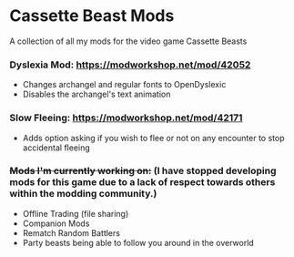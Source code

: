 # Cassette Beast Mods
A collection of all my mods for the video game Cassette Beasts

### Dyslexia Mod: https://modworkshop.net/mod/42052
- Changes archangel and regular fonts to OpenDyslexic
- Disables the archangel's text animation

### Slow Fleeing: https://modworkshop.net/mod/42171
- Adds option asking if you wish to flee or not on any encounter to stop accidental fleeing

### ~~Mods I'm currently working on:~~ (I have stopped developing mods for this game due to a lack of respect towards others within the modding community.)
- Offline Trading (file sharing)
- Companion Mods
- Rematch Random Battlers
- Party beasts being able to follow you around in the overworld

